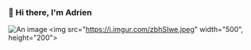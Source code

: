 ### 👋 Hi there, I'm Adrien 

![An image](https://i.imgur.com/zbhSIwe.jpeg) <!-- .element height="30%" width="50%" -->
<img src="https://i.imgur.com/zbhSIwe.jpeg" width="500", height="200">

<!--
**AdrienHdz/AdrienHdz** is a ✨ _special_ ✨ repository because its `README.md` (this file) appears on your GitHub profile.

Here are some ideas to get you started:

- 🔭 I’m currently working on ...
- 🌱 I’m currently learning ...
- 👯 I’m looking to collaborate on ...
- 🤔 I’m looking for help with ...
- 💬 Ask me about ...
- 📫 How to reach me: ...
- 😄 Pronouns: ...
- ⚡ Fun fact: ...
-->
